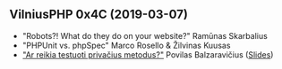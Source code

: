 ## VilniusPHP 0x4C (2019-03-07)

* "Robots?! What do they do on your website?" Ramūnas Skarbalius
* "PHPUnit vs. phpSpec" Marco Rosello & Žilvinas Kuusas
* ["Ar reikia testuoti privačius metodus?"](ar_reikia_testuoti_privacius_metodus.pdf) Povilas Balzaravičius ([Slides](https://kurakin.info/files/vilniusphp/Decorator_and_Chain_of_Responsibility.pdf))
